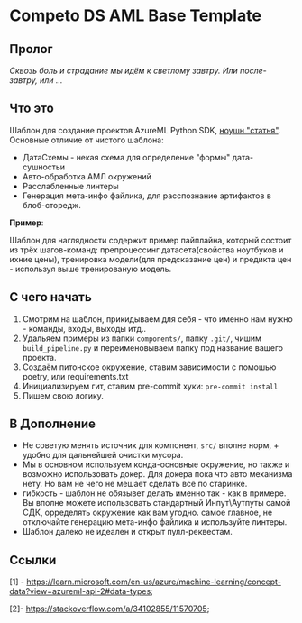 # Competo DS AML Base Template

## Пролог
*Сквозь боль и страдание мы идём к светлому завтру. Или после-завтру, или ...*
## Что это
Шаблон для создание проектов AzureML Python SDK, [ноушн "статья"](https://www.notion.so/competo/AzureML-bird-s-eye-view-2346250781e0418686c164779c55c6e3).
Основные отличие от чистого шаблона:

- ДатаСхемы - некая схема для определение "формы" дата-сушностьи
- Авто-обработка АМЛ окружений
- Расслабленные линтеры
- Генерация мета-инфо файлика, для расспознание артифактов в блоб-сторедж.

**Пример**:

Шаблон для наглядности содержит пример пайплайна, который состоит из трёх шагов-команд: препроцессинг датасета(свойства ноутбуков и ихние цены), тренировка модели(для предсказание цен) и предикта цен - используя выше тренированую модель.

## С чего начать

1. Смотрим на шаблон, прикидываем для себя - что именно нам нужно - команды, входы, выходы итд..
2. Удальяем примеры из папки `components/`, папку `.git/`, чишим `build_pipeline.py` и переименовываем папку под название вашего проекта.
3. Создаём питонское окружение, ставим зависимости с помошью poetry, или requirements.txt
4. Инициализируем гит, ставим pre-commit хуки: `pre-commit install`
5. Пишем свою логику.

## В Дополнение

- Не советую менять источник для компонент, `src/` вполне норм, + удобно для дальнейшей очистки мусора.
- Мы в основном используем конда-основные окружение, но также и возможно использовать докер. Для докера пока что авто механизма нету.
    Но вам не чего не мешает сделать всё по старинке.
- гибкость - шаблон не обязывет делать именно так - как в примере. Вы вполне можете использовать стандартный Инпут\Аутпуты самой СДК, орределять окружение как вам угодно.
    самое главное, не отключайте генерацию мета-инфо файлика и используйте линтеры.
- Шаблон далеко не идеален и открыт пулл-реквестам.

## Ссылки
[1] -  https://learn.microsoft.com/en-us/azure/machine-learning/concept-data?view=azureml-api-2#data-types;

[2]-  https://stackoverflow.com/a/34102855/11570705;
